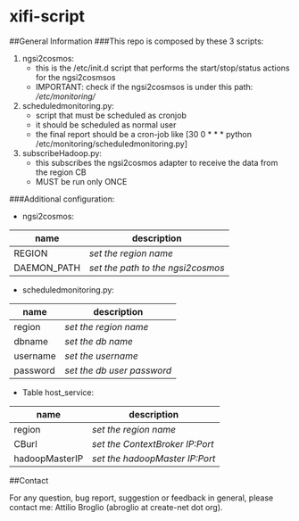 xifi-script
===============
##General Information
###This repo is composed by these 3 scripts:
1. ngsi2cosmos:
    * this is the /etc/init.d script that performs the start/stop/status actions for the ngsi2cosmsos
    * IMPORTANT: check if the ngsi2cosmsos is under this path: */etc/monitoring/*
2. scheduledmonitoring.py:
    * script that must be scheduled as cronjob 
    * it should be scheduled as normal user
    * the final report should be a cron-job like [30 0 * * * python /etc/monitoring/scheduledmonitoring.py]
3.  subscribeHadoop.py:
    * this subscribes the ngsi2cosmos adapter to receive the data from the region CB
    * MUST be run only ONCE

###Additional configuration:
* ngsi2cosmos:

|name       |description |
|-----------|-----------|
|REGION|*set the region name*|
|DAEMON_PATH|*set the path to the ngsi2cosmos*|


* scheduledmonitoring.py:

|name       |description |
|-----------|-----------|
|region|*set the region name*|
|dbname|*set the db name*|
|username|*set the username*|
|password|*set the db user password*|


* Table host_service:

|name       |description |
|-----------|-----------|
|region|*set the region name*|
|CBurl|*set the ContextBroker IP:Port*|
|hadoopMasterIP|*set the hadoopMaster IP:Port*|


##Contact

For any question, bug report, suggestion or feedback in general, please contact me: Attilio Broglio (abroglio at create-net dot org).
